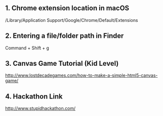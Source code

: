 ## 1. Chrome extension location in macOS
/Library/Application Support/Google/Chrome/Default/Extensions

## 2. Entering a file/folder path in Finder
Command + Shift + g

## 3. Canvas Game Tutorial (Kid Level)
http://www.lostdecadegames.com/how-to-make-a-simple-html5-canvas-game/

## 4. Hackathon Link 
http://www.stupidhackathon.com/ 
